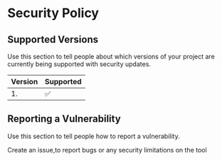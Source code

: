 # Security Policy

## Supported Versions

Use this section to tell people about which versions of your project are
currently being supported with security updates.

| Version | Supported          |
| ------- | ------------------ |
| 1.      | :white_check_mark: |

## Reporting a Vulnerability

Use this section to tell people how to report a vulnerability.

Create an issue,to report bugs or any security limitations on the tool

